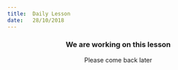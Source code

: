 ```yaml
---
title:  Daily Lesson
date:   28/10/2018
---
```


### <center>We are working on this lesson</center>
<center>Please come back later</center>
